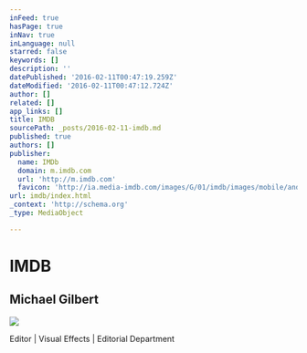 ```yaml
---
inFeed: true
hasPage: true
inNav: true
inLanguage: null
starred: false
keywords: []
description: ''
datePublished: '2016-02-11T00:47:19.259Z'
dateModified: '2016-02-11T00:47:12.724Z'
author: []
related: []
app_links: []
title: IMDB
sourcePath: _posts/2016-02-11-imdb.md
published: true
authors: []
publisher:
  name: IMDb
  domain: m.imdb.com
  url: 'http://m.imdb.com'
  favicon: 'http://ia.media-imdb.com/images/G/01/imdb/images/mobile/android-mobile-196x196-1358942022._CB361295825_.png'
url: imdb/index.html
_context: 'http://schema.org'
_type: MediaObject

---
```

# IMDB

<article style=""><h1>Michael Gilbert</h1><img src="https://s3-us-west-2.amazonaws.com/the-grid-img/p/53373e93d46aa294535ddec993ab5b82c5b43208.jpg" /></article>

Editor | Visual Effects | Editorial Department